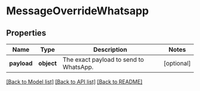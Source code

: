 # MessageOverrideWhatsapp

## Properties
Name | Type | Description | Notes
------------ | ------------- | ------------- | -------------
**payload** | **object** | The exact payload to send to WhatsApp. | [optional] 

[[Back to Model list]](../README.md#documentation-for-models) [[Back to API list]](../README.md#documentation-for-api-endpoints) [[Back to README]](../README.md)


